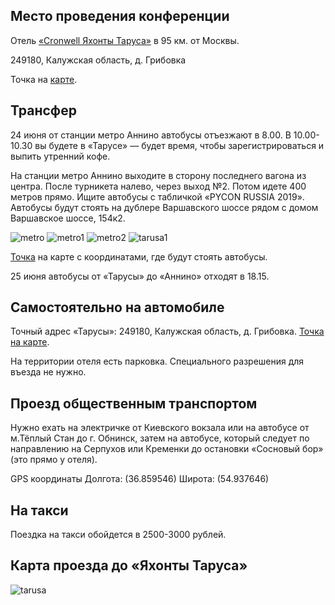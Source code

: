 ## Место проведения конференции
Отель [«Cronwell Яхонты Таруса»](http://tarusa-kurort.ru) в 95 км. от Москвы.

249180, Калужская область, д. Грибовка

Точка на [карте](https://www.google.com/maps/place/Cronwell+Park+%D0%AF%D1%85%D0%BE%D0%BD%D1%82%D1%8B+%D0%A2%D0%B0%D1%80%D1%83%D1%81%D0%B0/@54.9399216,36.8585941,12.42z/data=!4m5!3m4!1s0x0:0xf82fb5b80c1e5e5e!8m2!3d54.9343912!4d36.8358707?hl=ru-RU). 

## Трансфер

24 июня от станции метро Аннино автобусы отъезжают в 8.00. В 10.00-10.30 вы будете в «Тарусе» — будет время, чтобы зарегистрироваться и выпить утренний кофе.

На станции метро Аннино выходите в сторону последнего вагона из центра. После турникета налево, через выход №2. Потом идете 400 метров прямо. Ищите автобусы с табличкой «PYCON RUSSIA 2019». Автобусы будут стоять на дублере Варшавского шоссе рядом с домом Варшавское шоссе, 154к2.

![metro](/2019/img/speakers/2019/222829845_5444553840300734442.jpg)
![metro1](/2019/img/speakers/2019/metro1.jpg)
![metro2](/2019/img/speakers/2019/metro2.jpg)
![tarusa1](/2019/img/speakers/2019/unspecified_1432672.png)

[Точка](https://www.google.ru/maps/place/55%C2%B035'14.4%22N+37%C2%B035'51.1%22E/@55.5857505,37.5984397,16z/data=!4m5!3m4!1s0x0:0x0!8m2!3d55.587341!4d37.597532) на карте с координатами, где будут стоять автобусы.
 
25 июня автобусы от «Тарусы» до «Аннино» отходят в 18.15.

## Самостоятельно на автомобиле
Точный адрес «Тарусы»: 249180, Калужская область, д. Грибовка. [Точка на карте](https://www.google.com/maps/place/Cronwell+Park+Яхонты+Таруса/@54.9399216,36.8585941,12.42z/data=!4m5!3m4!1s0x0:0xf82fb5b80c1e5e5e!8m2!3d54.9343912!4d36.8358707?hl=ru-RU).

На территории отеля есть парковка. Специального разрешения для въезда не нужно.

## Проезд общественным транспортом
Нужно ехать на электричке от Киевского вокзала или на автобусе от м.Тёплый Стан до г. Обнинск, затем на автобусе, который следует по направлению на Серпухов или Кременки до остановки «Сосновый бор» (это прямо у отеля).

GPS координаты Долгота: (36.859546) Широта: (54.937646)

## На такси
Поездка на такси обойдется в 2500-3000 рублей.


## Карта проезда до «Яхонты Таруса»
![tarusa](/2019/img/speakers/2019/Shema-proezda-v-Tarusu.png) 


